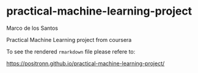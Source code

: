 # practical-machine-learning-project
Marco de los Santos

Practical Machine Learning project from coursera

To see the rendered `rmarkdown` file please refere to:

https://positronn.github.io/practical-machine-learning-project/

